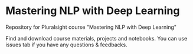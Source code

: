 # Mastering NLP with Deep Learning

Repository for Pluralsight course "Mastering NLP with Deep Learning"

Find and download course materials, projects and notebooks. You can use issues tab if you have any questions & feedbacks.
